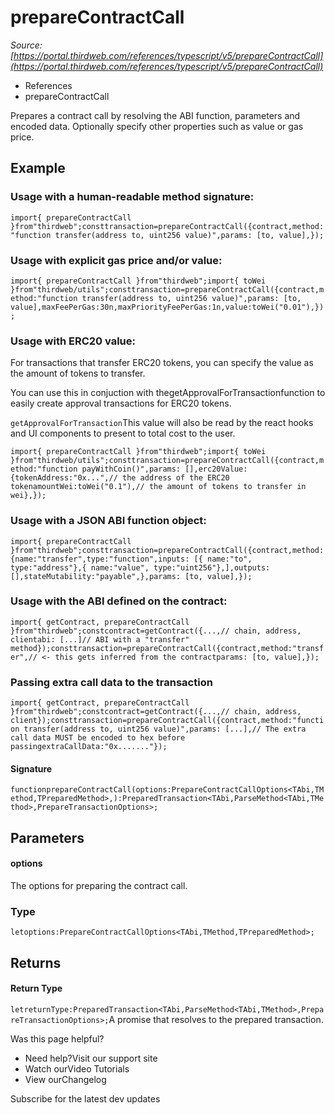 # prepareContractCall

*Source: [https://portal.thirdweb.com/references/typescript/v5/prepareContractCall](https://portal.thirdweb.com/references/typescript/v5/prepareContractCall)*

* References
* prepareContractCall

Prepares a contract call by resolving the ABI function, parameters and encoded data. Optionally specify other properties such as value or gas price.

## Example

### Usage with a human-readable method signature:

`import{ prepareContractCall }from"thirdweb";consttransaction=prepareContractCall({contract,method:"function transfer(address to, uint256 value)",params: [to, value],});`
### Usage with explicit gas price and/or value:

`import{ prepareContractCall }from"thirdweb";import{ toWei }from"thirdweb/utils";consttransaction=prepareContractCall({contract,method:"function transfer(address to, uint256 value)",params: [to, value],maxFeePerGas:30n,maxPriorityFeePerGas:1n,value:toWei("0.01"),});`
### Usage with ERC20 value:

For transactions that transfer ERC20 tokens, you can specify the value as the amount of tokens to transfer.

You can use this in conjuction with thegetApprovalForTransactionfunction to easily create approval transactions for ERC20 tokens.

`getApprovalForTransaction`This value will also be read by the react hooks and UI components to present to total cost to the user.

`import{ prepareContractCall }from"thirdweb";import{ toWei }from"thirdweb/utils";consttransaction=prepareContractCall({contract,method:"function payWithCoin()",params: [],erc20Value: {tokenAddress:"0x...",// the address of the ERC20 tokenamountWei:toWei("0.1"),// the amount of tokens to transfer in wei},});`
### Usage with a JSON ABI function object:

`import{ prepareContractCall }from"thirdweb";consttransaction=prepareContractCall({contract,method: {name:"transfer",type:"function",inputs: [{ name:"to", type:"address"},{ name:"value", type:"uint256"},],outputs: [],stateMutability:"payable",},params: [to, value],});`
### Usage with the ABI defined on the contract:

`import{ getContract, prepareContractCall }from"thirdweb";constcontract=getContract({...,// chain, address, clientabi: [...]// ABI with a "transfer" method});consttransaction=prepareContractCall({contract,method:"transfer",// <- this gets inferred from the contractparams: [to, value],});`
### Passing extra call data to the transaction

`import{ getContract, prepareContractCall }from"thirdweb";constcontract=getContract({...,// chain, address, client});consttransaction=prepareContractCall({contract,method:"function transfer(address to, uint256 value)",params: [...],// The extra call data MUST be encoded to hex before passingextraCallData:"0x......."});`
#### Signature

`functionprepareContractCall(options:PrepareContractCallOptions<TAbi,TMethod,TPreparedMethod>,):PreparedTransaction<TAbi,ParseMethod<TAbi,TMethod>,PrepareTransactionOptions>;`
## Parameters

#### options

The options for preparing the contract call.

### Type

`letoptions:PrepareContractCallOptions<TAbi,TMethod,TPreparedMethod>;`
## Returns

#### Return Type

`letreturnType:PreparedTransaction<TAbi,ParseMethod<TAbi,TMethod>,PrepareTransactionOptions>;`A promise that resolves to the prepared transaction.

Was this page helpful?

* Need help?Visit our support site
* Watch ourVideo Tutorials
* View ourChangelog

Subscribe for the latest dev updates

